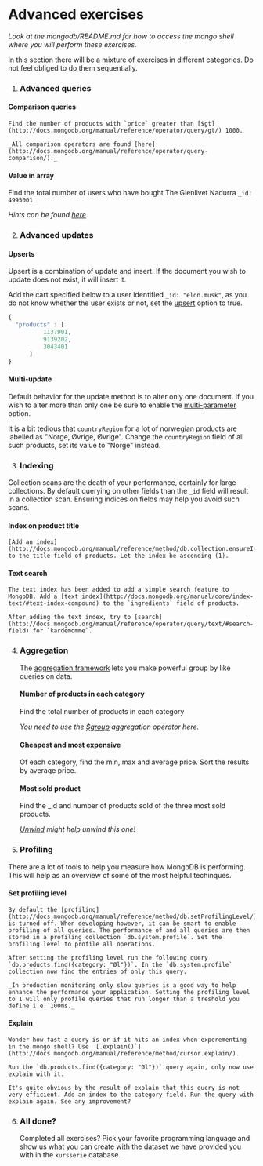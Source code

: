 # Advanced exercises

_Look at the mongodb/README.md for how to access the mongo shell where you will perform these exercises._

In this section there will be a mixture of exercises in different categories. Do not feel obliged to do them sequentially.

1. ### Advanced queries

  #### Comparison queries
    Find the number of products with `price` greater than [$gt](http://docs.mongodb.org/manual/reference/operator/query/gt/) 1000.

    _All comparison operators are found [here](http://docs.mongodb.org/manual/reference/operator/query-comparison/)._

  #### Value in array
  Find the total number of users who have bought The Glenlivet Nadurra `_id: 4995001`

  _Hints can be found [here](http://docs.mongodb.org/manual/tutorial/query-documents/#match-a-field-without-specifying-array-index)_.

2. ### Advanced updates

  #### Upserts
  Upsert is a combination of update and insert. If the document you wish to update does not exist, it will insert it.

  Add the cart specified below to a user identified `_id: "elon.musk"`, as you do not know whether the user exists or not, set the [upsert](http://docs.mongodb.org/manual/reference/method/db.collection.update/#upsert-option) option to true.

  ```js
  {
    "products" : [
			1137901,
			9139202,
			3043401
		]
  }
  ```

  #### Multi-update
  Default behavior for the update method is to alter only one document. If you wish to alter more than only one be sure to enable the [multi-parameter](http://docs.mongodb.org/manual/reference/method/db.collection.update/#multi-parameter) option.

  It is a bit tedious that `countryRegion` for a lot of norwegian products are labelled as "Norge, Øvrige, Øvrige". Change the `countryRegion` field of all such products, set its value to "Norge" instead.

3. ### Indexing
  Collection scans are the death of your performance, certainly for large collections. By default querying on other fields than the `_id` field will result in a collection scan. Ensuring indices on fields may help you avoid such scans.

  #### Index on product title
    [Add an index](http://docs.mongodb.org/manual/reference/method/db.collection.ensureIndex/) to the title field of products. Let the index be ascending (1).

  #### Text search
    The text index has been added to add a simple search feature to MongoDB. Add a [text index](http://docs.mongodb.org/manual/core/index-text/#text-index-compound) to the `ingredients` field of products.

    After adding the text index, try to [search](http://docs.mongodb.org/manual/reference/operator/query/text/#search-field) for `kardemomme`.

4. ### Aggregation
    The [aggregation framework](http://docs.mongodb.org/manual/aggregation/) lets you make powerful group by like queries on data.

    #### Number of products in each category
      Find the total number of products in each category

      _You need to use the [$group](http://docs.mongodb.org/manual/reference/operator/aggregation/group/) aggregation operator here._

    #### Cheapest and most expensive
      Of each category, find the min, max and average price. Sort the results by average price.

    #### Most sold product
    Find the _id and number of products sold of the three most sold products.

    _[Unwind](http://docs.mongodb.org/manual/reference/operator/aggregation/unwind/) might help unwind this one!_

5. ### Profiling
  There are a lot of tools to help you measure how MongoDB is performing. This will help as an overview of some of the most helpful techinques.

  #### Set profiling level
    By default the [profiling](http://docs.mongodb.org/manual/reference/method/db.setProfilingLevel/) is turned off. When developing however, it can be smart to enable profiling of all queries. The performance of and all queries are then stored in a profiling collection `db.system.profile`. Set the profiling level to profile all operations.

    After setting the profiling level run the following query `db.products.find({category: "Øl"})`. In the `db.system.profile` collection now find the entries of only this query.

    _In production monitoring only slow queries is a good way to help enhance the performance your application. Setting the profiling level to 1 will only profile queries that run longer than a treshold you define i.e. 100ms._

  #### Explain
    Wonder how fast a query is or if it hits an index when experementing in the mongo shell? Use  [.explain()`](http://docs.mongodb.org/manual/reference/method/cursor.explain/).

    Run the `db.products.find({category: "Øl"})` query again, only now use explain with it.

    It's quite obvious by the result of explain that this query is not very efficient. Add an index to the category field. Run the query with explain again. See any improvement?

6. ### All done?
    Completed all exercises? Pick your favorite programming language and show us what you can create with the dataset we have provided you with in the `kursserie` database.
